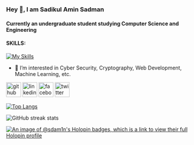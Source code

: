 ### Hey 👋, I am Sadikul Amin Sadman
#### Currently an undergraduate student studying Computer Science and Engineering

#### SKILLS:
[![My Skills](https://skillicons.dev/icons?i=c,cpp,html,css,bootstrap,js,python,php,bash,linux,latex,figma,sqlite)](https://skillicons.dev)

- 🤔 I’m interested in Cyber Security, Cryptography, Web Development, Machine Learning, etc. 


[<img src='https://cdn.jsdelivr.net/npm/simple-icons@3.0.1/icons/github.svg' alt='github' height='40'>](https://github.com/SdAm1n)  [<img src='https://cdn.jsdelivr.net/npm/simple-icons@3.0.1/icons/linkedin.svg' alt='linkedin' height='40'>](https://www.linkedin.com/in/sdam1n/)  [<img src='https://cdn.jsdelivr.net/npm/simple-icons@3.0.1/icons/facebook.svg' alt='facebook' height='40'>](https://www.facebook.com/sadikulaminsadman)  [<img src='https://cdn.jsdelivr.net/npm/simple-icons@3.0.1/icons/twitter.svg' alt='twitter' height='40'>](https://twitter.com/kichui_nai)

[![Top Langs](https://github-readme-stats.vercel.app/api/top-langs/?username=SdAm1n&theme=radical&layout=donut-vertical&langs_count=10)](https://github.com/anuraghazra/github-readme-stats)

![GitHub streak stats](https://streak-stats.demolab.com/?user=SdAm1n&theme=radical)  

[![An image of @sdam1n's Holopin badges, which is a link to view their full Holopin profile](https://holopin.me/sdam1n)](https://holopin.io/@sdam1n)
